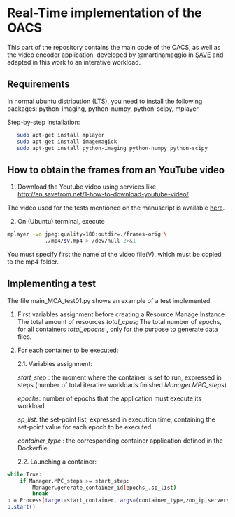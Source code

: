 # Real-Time implementation of the OACS

This part of the repository contains the main code of the OACS, as well as the video encoder application, developed by @martinamaggio in [SAVE](https://github.com/martinamaggio/save) and adapted in this work to an interative workload.

## Requirements

In normal ubuntu distribution (LTS), you need to install the following packages:
     python-imaging, python-numpy, python-scipy, mplayer
      
Step-by-step installation:

```bash
   sudo apt-get install mplayer
   sudo apt-get install imagemagick
   sudo apt-get install python-imaging python-numpy python-scipy
```

## How to obtain the frames from an YouTube video

1. Download the Youtube video using services like  http://en.savefrom.net/1-how-to-download-youtube-video/

The video used for the tests mentioned on the manuscript is available [here](https://www.youtube.com/watch?v=xJz6OJgrDnA).

2. On (Ubuntu) terminal, execute 

```bash
mplayer -vo jpeg:quality=100:outdir=./frames-orig \
		  	./mp4/$V.mp4 > /dev/null 2>&1
```

You must specify first the name of the video file(V), which must be copied to the mp4 folder.

## Implementing a test

The file main_MCA_test01.py shows an example of a test implemented.

1. First variables assignment before creating a Resource Manage Instance
	The total amount of resources <em>total_cpus</em>;
	The total number of epochs, for all containers <em>total_epochs</em> , only for the purpose to generate data files.
	
2. For each container to be executed:

	2.1. Variables assignment:
	
	<em>start_step</em> : the moment where the container is set to run, expressed in steps (number of total iterative workloads finished  <em>Manager.MPC_steps</em>)
	
	<em>epochs</em>: number of epochs that the application must execute its workload
	
	<em>sp_list</em>: the set-point list, expressed in execution time, containing the set-point value for each epoch to be executed.
	
	<em>container_type</em> : the corresponding container application defined in the Dockerfile.
	
	2.2. Launching a container:
```bash
while True:
	if Manager.MPC_steps >= start_step:
		Manager.generate_container_id(epochs_,sp_list) 
		break
p = Process(target=start_container, args=(container_type,zoo_ip,servers,Manager))
p.start()
```

